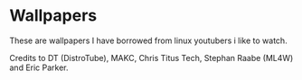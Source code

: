 # Wallpapers

These are wallpapers I have borrowed from linux youtubers i like to watch. 

Credits to DT (DistroTube), MAKC, Chris Titus Tech, Stephan Raabe (ML4W) and Eric Parker.
